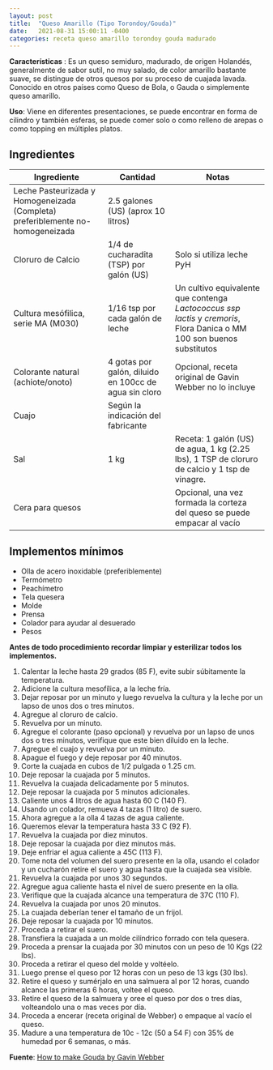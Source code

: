 ```yaml
---
layout: post
title:  "Queso Amarillo (Tipo Torondoy/Gouda)"
date:   2021-08-31 15:00:11 -0400
categories: receta queso amarillo torondoy gouda madurado
---
```


**Características** : Es un queso semiduro, madurado, de origen Holandés, generalmente de sabor sutil, no muy salado, de color amarillo bastante suave, se distingue de otros quesos por su proceso de cuajada lavada. Conocido en otros países como Queso de Bola, o Gauda o simplemente queso amarillo.

**Uso**: Viene en diferentes presentaciones, se puede encontrar en forma de cilindro y también esferas, se puede comer solo o como relleno de arepas o como topping en múltiples platos.

## Ingredientes

Ingrediente | Cantidad | Notas
------------| ---------| -----
Leche Pasteurizada y Homogeneizada (Completa) preferiblemente no-homogeneizada | 2.5 galones (US) (aprox 10 litros) |
Cloruro de Calcio | 1/4 de cucharadita (TSP) por galón (US) | Solo si utiliza leche PyH
Cultura mesófilica, serie MA (M030) | 1/16 tsp por cada galón de leche | Un cultivo equivalente que contenga *Lactococcus ssp lactis* y *cremoris*, Flora Danica o MM 100 son buenos substitutos
Colorante natural (achiote/onoto) | 4 gotas por galón, diluido en 100cc de agua sin cloro | Opcional, receta original de Gavin Webber no lo incluye 
Cuajo | Según la indicación del fabricante | 
Sal | 1 kg | Receta: 1 galón (US) de agua, 1 kg (2.25 lbs), 1 TSP de cloruro de calcio y 1 tsp de vinagre.
Cera para quesos | | Opcional, una vez formada la corteza del queso se puede empacar al vacío

## Implementos mínimos

- Olla de acero inoxidable (preferiblemente)
- Termómetro
- Peachímetro
- Tela quesera
- Molde
- Prensa
- Colador para ayudar al desuerado
- Pesos

**Antes de todo procedimiento recordar limpiar y esterilizar todos los implementos.**

1. Calentar la leche hasta 29 grados (85 F), evite subir súbitamente la temperatura.
2. Adicione la cultura mesofílica, a la leche fría.
3. Dejar reposar por un minuto y luego revuelva la cultura y la leche por un lapso de unos dos o tres minutos.
4. Agregue al cloruro de calcio.
5. Revuelva por un minuto.
6. Agregue el colorante (paso opcional) y revuelva por un lapso de unos dos o tres minutos, verifique que este bien diluido en la leche.
7. Agregue el cuajo y revuelva por un minuto.
8. Apague el fuego y deje reposar por 40 minutos.
9. Corte la cuajada en cubos de 1/2 pulgada o 1.25 cm.
10. Deje reposar la cuajada por 5 minutos.
11. Revuelva la cuajada delicadamente por 5 minutos.
12. Deje reposar la cuajada por 5 minutos adicionales.
13. Caliente unos 4 litros de agua hasta 60 C (140 F).
14. Usando un colador, remueva 4 tazas (1 litro) de suero.
15. Ahora agregue a la olla 4 tazas de agua caliente.
16. Queremos elevar la temperatura hasta 33 C (92 F).
17. Revuelva la cuajada por diez minutos.
18. Deje reposar la cuajada por diez minutos más.
19. Deje enfriar el agua caliente a 45C (113 F).
20. Tome nota del volumen del suero presente en la olla, usando el colador y un cucharón retire el suero y agua hasta que la cuajada sea visible.
21. Revuelva la cuajada por unos 30 segundos.
22. Agregue agua caliente hasta el nivel de suero presente en la olla.
23. Verifique que la cuajada alcance una temperatura de 37C (110 F).
24. Revuelva la cuajada por unos 20 minutos.
25. La cuajada deberían tener el tamaño de un frijol.
26. Deje reposar la cuajada por 10 minutos.
27. Proceda a retirar el suero.
28. Transfiera la cuajada a un molde cilíndrico forrado con tela quesera.
29. Proceda a prensar la cuajada por 30 minutos con un peso de 10 Kgs (22 lbs).
30. Proceda a retirar el queso del molde y voltéelo.
31. Luego prense el queso por 12 horas con un peso de 13 kgs (30 lbs).
32. Retire el queso y sumérjalo en una salmuera al por 12 horas, cuando alcance las primeras 6 horas, voltee el queso.
33. Retire el queso de la salmuera y oree el queso por dos o tres días, volteandolo una o mas veces por día.
34. Proceda a encerar (receta original de Webber) o empaque al vacío el queso.
35. Madure a una temperatura de 10c - 12c (50 a 54 F) con 35% de humedad por 6 semanas, o más. 

**Fuente**: [How to make Gouda by Gavin Webber](https://www.youtube.com/watch?v=2iwYqfTUtXo)